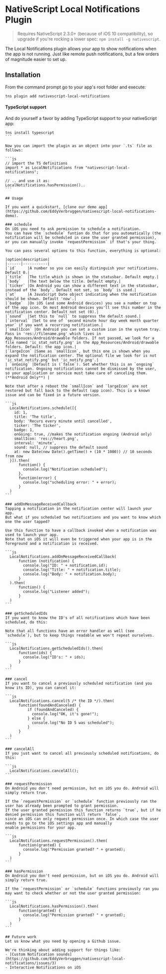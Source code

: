 # NativeScript Local Notifications Plugin

> Requires NativeScript 2.3.0+ (because of iOS 10 compatibility), so upgrade if you're rocking a lower spec: `npm install -g nativescript`.

The Local Notifications plugin allows your app to show notifications when the app is not running.
Just like remote push notifications, but a few orders of magnitude easier to set up.

## Installation
From the command prompt go to your app's root folder and execute:
```
tns plugin add nativescript-local-notifications
```

#### TypeScript support
And do yourself a favor by adding TypeScript support to your nativeScript app:

````
tns install typescript
```

Now you can import the plugin as an object into your `.ts` file as follows:

```js
// import the TS definitions
import * as LocalNotifications from "nativescript-local-notifications";

// .. and use it as:
LocalNotifications.hasPermission()..
```

## Usage

If you want a quickstart, [clone our demo app](https://github.com/EddyVerbruggen/nativescript-local-notifications-demo).

### schedule
On iOS you need to ask permission to schedule a notification.
You can have the `schedule` funtion do that for you automatically (the notification will be scheduled in case the user granted permission),
or you can manually invoke `requestPermission` if that's your thing.

You can pass several options to this function, everything is optional:

|option|description|
|------|-----------|
|`id`     |A number so you can easily distinguish your notifications. Default 0.|
|`title`  |The title which is shown in the statusbar. Default empty.|
|`body`   |The text below the title. Default empty.|
|`ticker` |On Android you can show a different text in the statusbar, instead of the `body`. Default not set, so `body` is used.|
|`at`     |A JavaScript Date object indicating when the notification should be shown. Default 'now'.|
|`badge`  |On iOS (and some Android devices) you see a number on top of the app icon. On most Android devices you'll see this number in the notification center. Default not set (0).|
|`sound`  |Set this to `null` to suppress the default sound.|
|`interval` |Set to one of `second minute hour day week month quarter year` if you want a recurring notification.|
|`smallIcon` |On Android you can set a custom icon in the system tray. Pass in 'res://filename.png' which lives in App_Resouces/Android/drawable folders. If not passed, we look for a file named 'ic_stat_notify.png' in the App_Resources/Android/drawable folders. Default: the app icon.|
|`largeIcon` |Same as `smallIcon`, but this one is shown when you expand the notification center. The optional file we look for is not 'ic_stat_notify.png' but 'ic_notify.png'.|
| `onGoing` |Default is (`false`). Set whether this is an `ongoing` notification. Ongoing notifications cannot be dismissed by the user, so your application or service must take care of canceling them.(**Android Only**) |

Note that after a reboot the `smallIcon` and `largeIcon` are not restored but fall back to the default (app icon). This is a known issue and can be fixed in a future version.

```js
  LocalNotifications.schedule([{
    id: 1,
    title: 'The title',
    body: 'Recurs every minute until cancelled',
    ticker: 'The ticker',
    badge: 1,
    onGoing: true, //makes the notification ongoing (Android only)
    smallIcon: 'res://heart.png',
    interval: 'minute',
    sound: null, // suppress the default sound
    at: new Date(new Date().getTime() + (10 * 1000)) // 10 seconds from now
  }]).then(
      function() {
        console.log("Notification scheduled");
      },
      function(error) {
        console.log("scheduling error: " + error);
      }
  )
```

### addOnMessageReceivedCallback
Tapping a notification in the notification center will launch your app.
But what if you scheduled two notifications and you want to know which one the user tapped?

Use this function to have a callback invoked when a notification was used to launch your app.
Note that on iOS it will even be triggered when your app is in the foreground and a notification is received.

```js
  LocalNotifications.addOnMessageReceivedCallback(
      function (notification) {
        console.log("ID: " + notification.id);
        console.log("Title: " + notification.title);
        console.log("Body: " + notification.body);
      }
  ).then(
      function() {
        console.log("Listener added");
      }
  )
```

### getScheduledIds
If you want to know the ID's of all notifications which have been scheduled, do this:

Note that all functions have an error handler as well (see `schedule`), but to keep things readable we won't repeat ourselves.

```js
  LocalNotifications.getScheduledIds().then(
      function(ids) {
        console.log("ID's: " + ids);
      }
  )
```

### cancel
If you want to cancel a previously scheduled notification (and you know its ID), you can cancel it:

```js
  LocalNotifications.cancel(5 /* the ID */).then(
      function(foundAndCanceled) {
          if (foundAndCanceled) {
            console.log("OK, it's gone!");
          } else {
            console.log("No ID 5 was scheduled");
          }
      }
  )
```

### cancelAll
If you just want to cancel all previously scheduled notifications, do this:

```js
  LocalNotifications.cancelAll();
```

### requestPermission
On Android you don't need permission, but on iOS you do. Android will simply return true.

If the `requestPermission` or `schedule` function previously ran the user has already been prompted to grant permission.
If the user granted permission this function returns `true`, but if he denied permission this function will return `false`,
since an iOS can only request permission once. In which case the user needs to go to the iOS settings app and manually
enable permissions for your app.

```js
  LocalNotifications.requestPermission().then(
      function(granted) {
        console.log("Permission granted? " + granted);
      }
  )
```

### hasPermission
On Android you don't need permission, but on iOS you do. Android will simply return true.

If the `requestPermission` or `schedule` functions previously ran you may want to check whether or not the user granted permission:

```js
  LocalNotifications.hasPermission().then(
      function(granted) {
        console.log("Permission granted? " + granted);
      }
  )
```

## Future work
Let us know what you need by opening a Github issue.

We're thinking about adding support for things like:
- [Custom Notification sounds](https://github.com/EddyVerbruggen/nativescript-local-notifications/issues/3)
- Interactive Notifications on iOS
